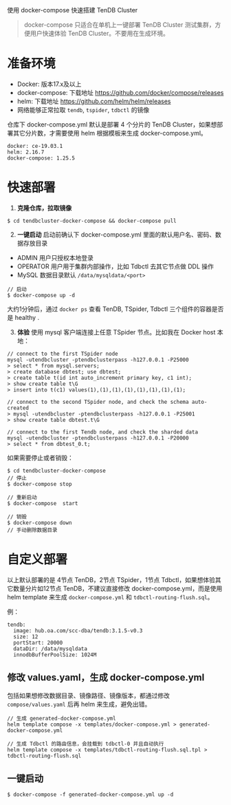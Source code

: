 使用 docker-compose 快速搭建 TenDB Cluster

> docker-compose 只适合在单机上一键部署 TenDB Cluster 测试集群，方便用户快速体验 TenDB Cluster。不要用在生成环境。


# 准备环境

- Docker: 版本17.x及以上
- docker-compose: 下载地址 https://github.com/docker/compose/releases
- helm: 下载地址 https://github.com/helm/helm/releases
- 网络能够正常拉取 `tendb`, `tspider`, `tdbctl` 的镜像

仓库下 docker-compose.yml 默认是部署 4 个分片的 TenDB Cluster，如果想部署其它分片数，才需要使用 helm 根据模板来生成 docker-compose.yml。

```
docker: ce-19.03.1
helm: 2.16.7
docker-compose: 1.25.5
```

# 快速部署

1. **克隆仓库，拉取镜像**
```
$ cd tendbcluster-docker-compose && docker-compose pull
```

2. **一键启动**
启动前确认下 docker-compose.yml 里面的默认用户名、密码、数据存放目录
- ADMIN 用户只授权本地登录
- OPERATOR 用户用于集群内部操作，比如 Tdbctl 去其它节点做 DDL 操作
- MySQL 数据目录默认 `/data/mysqldata/<port>`

```
// 启动
$ docker-compose up -d
```
大约1分钟后，通过 `docker ps` 查看 TenDB, TSpider, Tdbctl 三个组件的容器是否是 healthy .

3. **体验**
使用 mysql 客户端连接上任意 TSpider 节点。比如我在 Docker host 本地：
```
// connect to the first TSpider node
mysql -utendbcluster -ptendbclusterpass -h127.0.0.1 -P25000
> select * from mysql.servers;
> create database dbtest; use dbtest;
> create table t(id int auto_increment primary key, c1 int);
> show create table t\G
> insert into t(c1) values(1),(1),(1),(1),(1),(1),(1),(1);

// connect to the second TSpider node, and check the schema auto-created
> mysql -utendbcluster -ptendbclusterpass -h127.0.0.1 -P25001
> show create table dbtest.t\G

// connect to the first Tendb node, and check the sharded data
mysql -utendbcluster -ptendbclusterpass -h127.0.0.1 -P20000
> select * from dbtest_0.t;
```

如果需要停止或者销毁：
```
$ cd tendbcluster-docker-compose
// 停止
$ docker-compose stop

// 重新启动
$ docker-compose  start

// 销毁
$ docker-compose down
// 手动删除数据目录
```

# 自定义部署
以上默认部署的是 4节点 TenDB，2节点 TSpider，1节点 Tdbctl，如果想体验其它数量分片如12节点 TenDB，不建议直接修改 docker-compose.yml，而是使用 helm template 来生成 `docker-compose.yml` 和 `tdbctl-routing-flush.sql`。

例：
```
tendb:
  image: hub.oa.com/scc-dba/tendb:3.1.5-v0.3
  size: 12
  portStart: 20000
  dataDir: /data/mysqldata
  innodbBufferPoolSize: 1024M
```

## 修改 values.yaml，生成 docker-compose.yml

包括如果想修改数据目录、镜像路径、镜像版本，都通过修改 `compose/values.yaml` 后再 helm 来生成，避免出错。

```
// 生成 generated-docker-compose.yml
helm template compose -x templates/docker-compose.yml > generated-docker-compose.yml

// 生成 Tdbctl 的路由信息，会挂载到 tdbctl-0 并且自动执行
helm template compose -x templates/tdbctl-routing-flush.sql.tpl > tdbctl-routing-flush.sql
```

## 一键启动
```
$ docker-compose -f generated-docker-compose.yml up -d
```